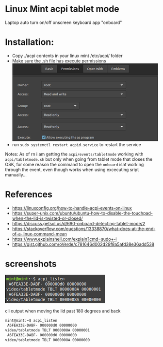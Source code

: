 # Linux Mint acpi tablet mode
Laptop auto turn on/off onscreen keyboard app "onboard"

# Installation:
* Copy ./acpi contents in your linux mint /etc/acpi/ folder
* Make sure the .sh file has execute permissions
  ![Script Permissions](screenshots/sh-permissions.png)
* run `sudo systemctl restart acpid.service` to restart the service

Notes:
As of rn i am getting the `acpi/events/tabletmode` working with `acpi/tabletmode.sh` but only when going from tablet mode that closes the OSK, for some reason the command to open the `onboard` isnt working through the event, even though works when using excecuting sript manually...

# References
* https://linuxconfig.org/how-to-handle-acpi-events-on-linux
* https://super-unix.com/ubuntu/ubuntu-how-to-disable-the-touchpad-when-the-lid-is-twisted-or-closed/
* https://discuss.getsol.us/d/690-onboard-detecting-tablet-mode/2
* https://stackoverflow.com/questions/13338870/what-does-at-the-end-of-a-linux-command-mean
* https://www.explainshell.com/explain?cmd=sudo+-i
* https://gist.github.com/oVerde/c781646d002d29f8a5afd38e36add538


# screenshots
![ACPI listen](screenshots/acpi-tablet-mode.png)

cli output when moving the lid past 180 degrees and back
```console
mint@mint:~$ acpi_listen
 A6FEA33E-DABF- 000000d0 00000000
video/tabletmode TBLT 0000008A 00000001
 A6FEA33E-DABF- 000000d0 00000000
video/tabletmode TBLT 0000008A 00000000
```

